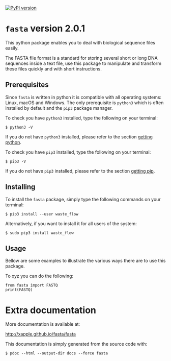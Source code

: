 [![PyPI version](https://badge.fury.io/py/fasta.svg)](https://badge.fury.io/py/fasta)

# `fasta` version 2.0.1

This python package enables you to deal with biological sequence files easily.

The FASTA file format is a standard for storing several short or long DNA sequences inside a text file, use this package to manipulate and transform these files quickly and with short instructions.

## Prerequisites

Since `fasta` is written in python it is compatible with all operating systems: Linux, macOS and Windows. The only prerequisite is `python3` which is often installed by default and the `pip3` package manager.

To check you have `python3` installed, type the following on your terminal:

    $ python3 -V

If you do not have `python3` installed, please refer to the section [getting python](aaa).

To check you have `pip3` installed, type the following on your terminal:

    $ pip3 -V

If you do not have `pip3` installed, please refer to the section [getting pip](aaa).

## Installing

To install the `fasta` package, simply type the following commands on your terminal:

    $ pip3 install --user waste_flow

Alternatively, if you want to install it for all users of the system:

    $ sudo pip3 install waste_flow

## Usage

Bellow are some examples to illustrate the various ways there are to use this package.

To xyz you can do the following:

    from fasta import FASTQ
    print(FASTQ)
    
# Extra documentation 

More documentation is available at:

<http://xapple.github.io/fasta/fasta>

This documentation is simply generated from the source code with:

    $ pdoc --html --output-dir docs --force fasta